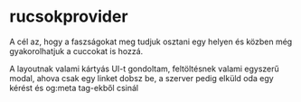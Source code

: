 # rucsokprovider

A cél az, hogy a faszságokat meg tudjuk osztani egy helyen és közben még gyakorolhatjuk a cuccokat is hozzá.

A layoutnak valami kártyás UI-t gondoltam, feltöltésnek valami egyszerű modal, ahova csak egy linket dobsz be, a szerver pedig elküld oda egy kérést és og:meta tag-ekből csinál 
